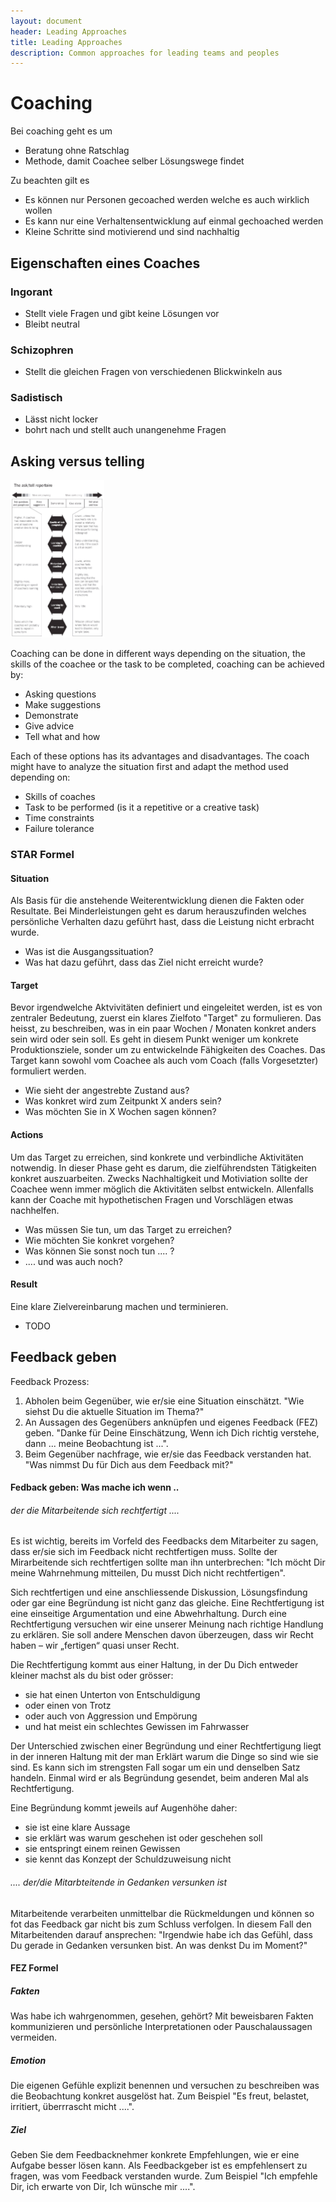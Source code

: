 ```yaml
---
layout: document
header: Leading Approaches
title: Leading Approaches
description: Common approaches for leading teams and peoples
---
```


# Coaching

Bei coaching geht es um

* Beratung ohne Ratschlag
* Methode, damit Coachee selber Lösungswege findet

Zu beachten gilt es

* Es können nur Personen gecoached werden welche es auch wirklich wollen
* Es kann nur eine Verhaltensentwicklung auf einmal gechoached werden
* Kleine Schritte sind motivierend und sind nachhaltig

## Eigenschaften eines Coaches

### Ingorant

* Stellt viele Fragen und gibt keine Lösungen vor
* Bleibt neutral

### Schizophren

* Stellt die gleichen Fragen von verschiedenen Blickwinkeln aus

### Sadistisch

* Lässt nicht locker
* bohrt nach und stellt auch unangenehme Fragen

## Asking versus telling

<img width="150px" data-width="10" data-height="10" data-action="zoom" src="../assets/img/documents/asking_vs_telling.jpg">

Coaching can be done in different ways depending on the situation, the skills of the coachee or the task to be completed, coaching can be achieved by:

* Asking questions
* Make suggestions
* Demonstrate
* Give advice
* Tell what and how

Each of these options has its advantages and disadvantages. The coach might have to analyze the situation first and adapt the method used depending on:

* Skills of coaches
* Task to be performed (is it a repetitive or a creative task)
* Time constraints
* Failure tolerance

### STAR Formel

#### Situation

Als Basis für die anstehende Weiterentwicklung dienen die Fakten oder Resultate. Bei Minderleistungen geht es darum herauszufinden welches persönliche Verhalten dazu geführt hast, dass die Leistung nicht erbracht wurde.

* Was ist die Ausgangssituation?
* Was hat dazu geführt, dass das Ziel nicht erreicht wurde?

#### Target

Bevor irgendwelche Aktvivitäten definiert und eingeleitet werden, ist es von zentraler Bedeutung, zuerst ein klares Zielfoto "Target" zu formulieren. Das heisst, zu beschreiben, was in ein paar Wochen / Monaten konkret anders sein wird oder sein soll. Es geht in diesem Punkt weniger um konkrete Produktionsziele, sonder um zu entwickelnde Fähigkeiten des Coaches. Das Target kann sowohl vom Coachee als auch vom Coach (falls Vorgesetzter) formuliert werden.

* Wie sieht der angestrebte Zustand aus?
* Was konkret wird zum Zeitpunkt X anders sein?
* Was möchten Sie in X Wochen sagen können?

#### Actions

Um das Target zu erreichen, sind konkrete und verbindliche Aktivitäten notwendig. In dieser Phase geht es darum, die zielführendsten Tätigkeiten konkret auszuarbeiten. Zwecks Nachhaltigkeit und Motiviation sollte der Coachee wenn immer möglich die Aktivitäten selbst entwickeln. Allenfalls kann der Coache mit hypothetischen Fragen und Vorschlägen etwas nachhelfen.

* Was müssen Sie tun, um das Target zu erreichen?
* Wie möchten Sie konkret vorgehen?
* Was können Sie sonst noch tun .... ?
* .... und was auch noch?

#### Result

Eine klare Zielvereinbarung machen und terminieren.

* TODO

## Feedback geben

Feedback Prozess:

1. Abholen beim Gegenüber, wie er/sie eine Situation einschätzt. "Wie siehst Du die aktuelle Situation im Thema?"
2. An Aussagen des Gegenübers anknüpfen und eigenes Feedback (FEZ) geben. "Danke für Deine Einschätzung, Wenn ich Dich richtig verstehe, dann ... meine Beobachtung ist ...".
3. Beim Gegenüber nachfrage, wie er/sie das Feedback verstanden hat. "Was nimmst Du für Dich aus dem Feedback mit?"

#### Fedback geben: Was mache ich wenn ..

###### der die Mitarbeitende sich rechtfertigt ....

Es ist wichtig, bereits im Vorfeld des Feedbacks dem Mitarbeiter zu sagen, dass er/sie sich im Feedback nicht rechtfertigen muss. Sollte der Mirarbeitende sich rechtfertigen sollte man ihn unterbrechen: "Ich möcht Dir meine Wahrnehmung mitteilen, Du musst Dich nicht rechtfertigen".

Sich rechtfertigen und eine anschliessende Diskussion, Lösungsfindung oder gar eine Begründung ist nicht ganz das gleiche. Eine Rechtfertigung ist eine einseitige Argumentation und eine Abwehrhaltung. Durch eine Rechtfertigung versuchen wir eine unserer Meinung nach richtige Handlung zu erklären. Sie soll andere Menschen davon überzeugen, dass wir Recht haben – wir „fertigen“ quasi unser Recht.

Die Rechtfertigung kommt aus einer Haltung, in der Du Dich entweder kleiner machst als du bist oder grösser:

* sie hat einen Unterton von Entschuldigung
* oder einen von Trotz
* oder auch von Aggression und Empörung
* und hat meist ein schlechtes Gewissen im Fahrwasser

Der Unterschied zwischen einer Begründung und einer Rechtfertigung liegt in der inneren Haltung mit der man Erklärt warum die Dinge so sind wie sie sind. Es kann sich im strengsten Fall sogar um ein und denselben Satz handeln. Einmal wird er als Begründung gesendet, beim anderen Mal als Rechtfertigung.

Eine Begründung kommt jeweils auf Augenhöhe daher:

* sie ist eine klare Aussage
* sie erklärt was warum geschehen ist oder geschehen soll
* sie entspringt einem reinen Gewissen
* sie kennt das Konzept der Schuldzuweisung nicht

###### .... der/die Mitarbteitende in Gedanken versunken ist

Mitarbeitende verarbeiten unmittelbar die Rückmeldungen und können so fot das Feedback gar nicht bis zum Schluss verfolgen. In diesem Fall den Mitarbeitenden darauf ansprechen: "Irgendwie habe ich das Gefühl, dass Du gerade in Gedanken versunken bist. An was denkst Du im Moment?"

#### FEZ Formel

##### Fakten

Was habe ich wahrgenommen, gesehen, gehört? Mit beweisbaren Fakten kommunizieren und persönliche Interpretationen oder Pauschalaussagen vermeiden.

##### Emotion

Die eigenen Gefühle explizit benennen und versuchen zu beschreiben was die Beobachtung konkret ausgelöst hat. Zum Beispiel "Es freut, belastet, irritiert, überrrascht micht ....".

##### Ziel

Geben Sie dem Feedbacknehmer konkrete Empfehlungen, wie er eine Aufgabe besser lösen kann. Als Feedbackgeber ist es empfehlensert zu fragen, was vom Feedback verstanden wurde. Zum Beispiel "Ich empfehle Dir, ich erwarte von Dir, Ich wünsche mir ....".










